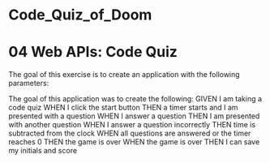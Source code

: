 # Code_Quiz_of_Doom
# 04 Web APIs: Code Quiz
The goal of this exercise is to create an application with the following parameters:

The goal of this application was to create the following:
GIVEN I am taking a code quiz
WHEN I click the start button
THEN a timer starts and I am presented with a question
WHEN I answer a question
THEN I am presented with another question
WHEN I answer a question incorrectly
THEN time is subtracted from the clock
WHEN all questions are answered or the timer reaches 0
THEN the game is over
WHEN the game is over
THEN I can save my initials and score
